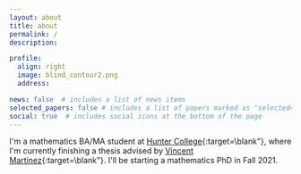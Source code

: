 ```yaml
---
layout: about
title: about
permalink: /
description: 

profile:
  align: right
  image: blind_contour2.png
  address:

news: false  # includes a list of news items
selected_papers: false # includes a list of papers marked as "selected={true}"
social: true  # includes social icons at the bottom of the page
---
```


I'm a mathematics BA/MA student at [Hunter College](https://hunter.cuny.edu/){:target=\blank"}, where I'm currently finishing a thesis advised by [Vincent Martinez](http://math.hunter.cuny.edu/vmartine/){:target=\blank"}. I'll be starting a mathematics PhD in Fall 2021. 
